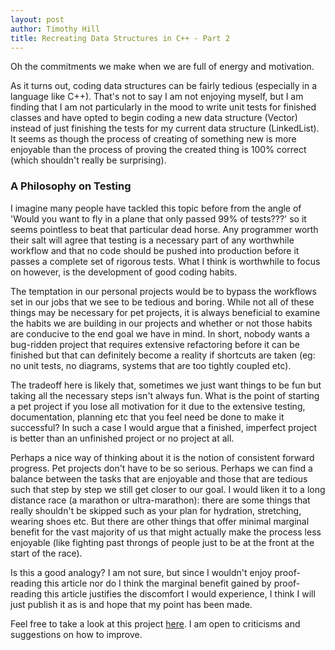 ```yaml
---
layout: post
author: Timothy Hill 
title: Recreating Data Structures in C++ - Part 2
---
```


Oh the commitments we make when we are full of energy and motivation. 

As it turns out, coding data structures can be fairly tedious (especially in a language like C++). That's not to say I am not enjoying myself, but I am finding that I am not 
particularly in the mood to write unit tests for finished classes and have opted to begin coding a new data structure (Vector) instead of 
just finishing the tests for my current data structure (LinkedList). It seems as though the process of creating of something new is more
enjoyable than the process of proving the created thing is 100% correct (which shouldn't really be surprising).

### A Philosophy on Testing 

I imagine many people have tackled this topic before from the angle of 'Would you want to fly in a plane that only passed 99% of tests???'
so it seems pointless to beat that particular dead horse. Any programmer worth their salt will agree that testing is a necessary part of 
any worthwhile workflow and that no code should be pushed into production before it passes a complete set of rigorous  tests.
What I think is worthwhile to focus on however, is the development of good coding habits.

The temptation in our personal projects would be to bypass the workflows set in our jobs that we see to be tedious and boring. While 
not all of these things may be necessary for pet projects, it is always beneficial to examine the habits we are building in our projects 
and whether or not those habits are conducive to the end goal we have in mind. In short, nobody wants a bug-ridden project that requires 
extensive refactoring before it can be finished but that can definitely become a reality if shortcuts are taken (eg: no unit tests, no diagrams,
systems that are too tightly coupled etc). 

The tradeoff here is likely that, sometimes we just want things to be fun but taking all the necessary steps isn't always fun. What is the point of starting a pet project if you lose all motivation for it due to the extensive testing, documentation, planning etc that you feel need
be done to make it successful? In such a case I would argue that a finished, imperfect project is better than an unfinished project or no project at all.  

Perhaps a nice way of thinking about it is the notion of consistent forward progress. Pet projects don't have to be so serious. Perhaps we can find a balance between the tasks that are enjoyable and those that are tedious such that step by step we still get closer to our goal. I would liken it to a long distance race (a marathon or ultra-marathon): there are some things that really shouldn't be skipped such as your plan for hydration, stretching, wearing shoes etc. But there are other things that offer minimal marginal benefit for the vast majority of us that might actually make the process less enjoyable (like fighting past throngs of people just to be at the front at the start of the race). 

Is this a good analogy? I am not sure, but since I wouldn't enjoy proof-reading this article nor do I think the marginal benefit gained by proof-reading this article justifies the discomfort I would experience, I think I will just publish it as is and hope that my point has been made. 

Feel free to take a look at this project [here](https://github.com/u17112592/DataStructures). I am open to criticisms and suggestions on how to improve. 

